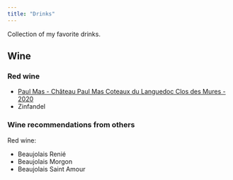 ```yaml
---
title: "Drinks"
---
```


Collection of my favorite drinks.

## Wine

### Red wine

- [Paul Mas - Château Paul Mas Coteaux du Languedoc Clos des Mures - 2020](https://www.vivino.com/FR/en/paul-mas-chateau-paul-mas-coteaux-du-languedoc-clos-des-mures)
- Zinfandel

### Wine recommendations from others

Red wine:

- Beaujolais Renié
- Beaujolais Morgon
- Beaujolais Saint Amour

